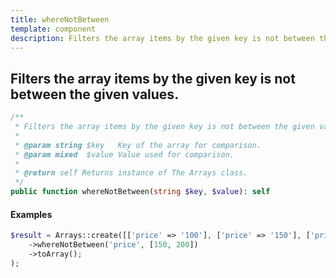 ```yaml
---
title: whereNotBetween
template: component
description: Filters the array items by the given key is not between the given values.
---
```


<h2 class="font-normal text-lg">
Filters the array items by the given key is not between the given values.
</h2>

```php
/**
 * Filters the array items by the given key is not between the given values.
 *
 * @param string $key   Key of the array for comparison.
 * @param mixed  $value Value used for comparison.
 *
 * @return self Returns instance of The Arrays class.
 */
public function whereNotBetween(string $key, $value): self
```

#### Examples

```php
$result = Arrays::create([['price' => '100'], ['price' => '150'], ['price' => '200']])
    ->whereNotBetween('price', [150, 200])
    ->toArray();
);
```
